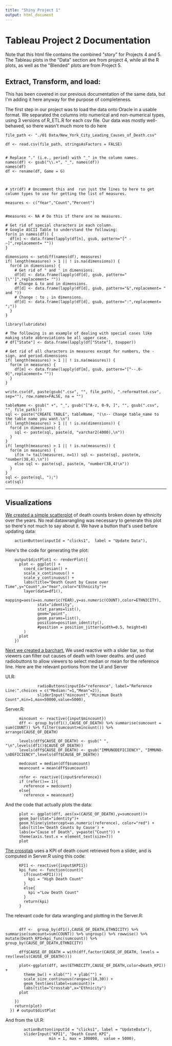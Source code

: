 ```yaml
---
title: "Shiny Project 1"
output: html_document
---
```




# Tableau Project 2 Documentation

Note that this html file contains the combined "story" for Projects 4  and 5. The Tableau
plots in the "Data" section are from project 4, while all the R plots, as well as the 
"Blended" plots are from Project 5.

## Extract, Transform, and load:

This has been covered in our previous documentation of the same data, but I'm adding it
here anyway for the purpose of completeness.

The first step in our project was to load the data onto Oracle in a usable format.
We separated the columns into numerical and non-numerical types, using  3 versions of R\_ETL.R for each csv file. 
Our data was mostly well-behaved, so there wasn't much more to do here
```
file_path <- "./01 Data/New_York_City_Leading_Causes_of_Death.csv"

df <- read.csv(file_path, stringsAsFactors = FALSE)


# Replace "." (i.e., period) with "_" in the column names.
names(df) <- gsub("\\.+", "_", names(df))
names(df)
df <- rename(df, Game = G)



# str(df) # Uncomment this and  run just the lines to here to get column types to use for getting the list of measures.

measures <- c("Year","Count","Percent")


#measures <- NA # Do this if there are no measures.

# Get rid of special characters in each column.
# Google ASCII Table to understand the following:
for(n in names(df)) {
  df[n] <- data.frame(lapply(df[n], gsub, pattern="[^ -~]",replacement= ""))
}

dimensions <- setdiff(names(df), measures)
if( length(measures) > 1 || ! is.na(dimensions)) {
  for(d in dimensions) {
    # Get rid of " and ' in dimensions.
    df[d] <- data.frame(lapply(df[d], gsub, pattern="[\"']",replacement= ""))
    # Change & to and in dimensions.
    df[d] <- data.frame(lapply(df[d], gsub, pattern="&",replacement= " and "))
    # Change : to ; in dimensions.
    df[d] <- data.frame(lapply(df[d], gsub, pattern=":",replacement= ";"))
  }
}

library(lubridate)

# The following is an example of dealing with special cases like making state abbreviations be all upper case.
# df["State"] <- data.frame(lapply(df["State"], toupper))

# Get rid of all characters in measures except for numbers, the - sign, and period.dimensions
if( length(measures) > 1 || ! is.na(measures)) {
  for(m in measures) {
    df[m] <- data.frame(lapply(df[m], gsub, pattern="[^--.0-9]",replacement= ""))
  }
}

write.csv(df, paste(gsub(".csv", "", file_path), ".reformatted.csv", sep=""), row.names=FALSE, na = "")

tableName <- gsub(" +", "_", gsub("[^A-z, 0-9, ]", "", gsub(".csv", "", file_path)))
sql <- paste("CREATE TABLE", tableName, "(\n-- Change table_name to the table name you want.\n")
if( length(measures) > 1 || ! is.na(dimensions)) {
  for(d in dimensions) {
    sql <- paste(sql, paste(d, "varchar2(4000),\n"))
  }
}
if( length(measures) > 1 || ! is.na(measures)) {
  for(m in measures) {
    if(m != tail(measures, n=1)) sql <- paste(sql, paste(m, "number(38,4),\n"))
    else sql <- paste(sql, paste(m, "number(38,4)\n"))
  }
}
sql <- paste(sql, ");")
cat(sql)
```


--------------

## Visualizations 
  [We created a simple scatterplot](https://internal.shinyapps.io/agent509/02Shiny/?initialWidth=1362&childId=shinyapp#shiny-tab-scatter) of death counts broken down by ethnicity over the years. No real datawrangling was necessary to generate this plot so there's not much to say about it. We have a button that's used before updating data:
```
    actionButton(inputId = "clicks1",  label = "Update Data"),
```
Here's the code for generating the plot:
```
    output$distPlot1 <- renderPlot({             
      plot <- ggplot() +
        coord_cartesian() + 
        scale_x_continuous() +
        scale_y_continuous() +
        labs(title="Death Count by Cause over Time",y="Count",x="Year",color="Ethnicity")+
        layer(data=df1(),
              mapping=aes(x=as.numeric(YEAR),y=as.numeric(COUNT),color=ETHNICITY),
              stat="identity",
              stat_params=list(),
              geom="point",
              geom_params=list(),
              position=position_identity(),
              #position = position_jitter(width=0.5, height=0)
        )
      plot
    }) 
 ```

[Next we created a barchart.](https://internal.shinyapps.io/agent509/02Shiny/?initialWidth=1362&childId=shinyapp#shiny-tab-Barchart) We used reactive with a slider bar, so that viewers can filter out causes of death with lower deaths.
and used radiobuttons to allow viewers to select median or mean for the reference line.
Here are the relevant portions from the UI and Server

UI.R:
```
              radioButtons(inputId="reference", label="Reference Line:",choices = c("Median:"=1,"Mean"=2)),
              sliderInput("mincount","Minimum Death Count",min=1,max=50000,value=5000),
 ``` 
Server.R:
```
      mincount <- reactive({input$mincount})
      dff <- group_by(df1(),CAUSE_OF_DEATH) %>% summarise(sumcount = sum(COUNT)) %>% filter(sumcount>mincount()) %>% arrange(CAUSE_OF_DEATH)
      
      levels(dff$CAUSE_OF_DEATH) <- gsub(" ", "\n",levels(df1()$CAUSE_OF_DEATH))
      levels(dff$CAUSE_OF_DEATH) <- gsub("IMMUNODEFICIENCY", "IMMUNO-\nDEFICIENCY",levels(dff$CAUSE_OF_DEATH))
      
      medcount = median(dff$sumcount)
      meancount = mean(dff$sumcount)
      
      refer <- reactive({input$reference})
      if (refer()== 1){
        reference = medcount}
      else{
        reference = meancount}
```

And the code that actually plots the data:
```
      plot <- ggplot(dff, aes(x=(CAUSE_OF_DEATH),y=sumcount))+
      geom_bar(stat="identity")+
      geom_hline(yintercept=as.numeric(reference), color="red") +
      labs(title='Death Counts by Cause') +
      labs(x="Cause of Death", y=paste("Count")) +
      theme(axis.text.x = element_text(size=7))
      plot
 ```


[The crosstab](https://internal.shinyapps.io/agent509/02Shiny/_w_2610f17b/#shiny-tab-Crosstab) uses a KPI of death count retrieved from a slider, and is computed in Server.R using this code:
```
      KPI1 <- reactive({input$KPI1})
      kpi_func <- function(count){
        if(count>KPI1()){
          kpi = "High Death Count"
        }
        else{
          kpi ="Low Death Count"
        }
        return(kpi)
      }
``` 
The relevant code for data wrangling and plotting in the Server.R:
```
      
      dff <-  group_by(df1(),CAUSE_OF_DEATH,ETHNICITY) %>% summarise(sumcount=sum(COUNT)) %>% ungroup() %>% rowwise() %>% mutate(Death_KPI=kpi_func(sumcount)) %>% group_by(CAUSE_OF_DEATH,ETHNICITY)
      
      dff$CAUSE_OF_DEATH = with(dff,factor(CAUSE_OF_DEATH, levels = rev(levels(CAUSE_OF_DEATH))))
      
      plot<-ggplot(dff, aes(ETHNICITY,CAUSE_OF_DEATH,color=Death_KPI)) + 
        theme_bw() + xlab("") + ylab("") +
        scale_size_continuous(range=c(10,30)) + 
        geom_text(aes(label=sumcount))+
        labs(title="Crosstab",x="Ethnicity")
      plot
      
    })
    return(plot)
  }) # output$distPlot
```
And from the UI.R:
```
        actionButton(inputId = "clicks1", label = "UpdateData"),
        sliderInput("KPI1", "Death Count KPI", 
                   min = 1, max = 100000,  value = 5000),
```
